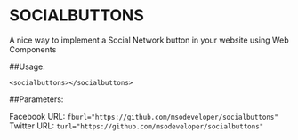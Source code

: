 # SOCIALBUTTONS

A nice way to implement a Social Network button in your website using Web Components

##Usage:

	<socialbuttons></socialbuttons>

##Parameters:

Facebook URL: `fburl="https://github.com/msodeveloper/socialbuttons"`
Twitter URL: `turl="https://github.com/msodeveloper/socialbuttons"`